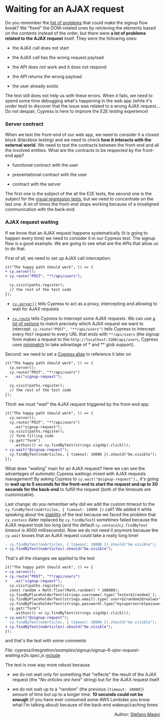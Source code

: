 # Waiting for an AJAX request

Do you remember the [list of problems](utility-in-case-of-failure.md#error-feedback) that could make the signup flow break? We "fixed" the DOM-related ones by retrieving the elements based on the contents instead of the order, but there were **a lot of problems related to the AJAX request** itself. They were the following ones:

- the AJAX call does not start

- the AJAX call has the wrong request payload

- the API does not work and it does not respond

- the API returns the wrong payload

- the user already exists

The test still does not help us with these errors. When it fails, we need to spend some time debugging what's happening in the web app (while it's under test) to discover that the issue was related to a wrong AJAX request... Do not despair, Cypress is here to improve the E2E testing experience!

### Server contract

When we test the front-end of our web app, we need to consider it a closed block (blackbox testing) and we need to check **how it interacts with the external world**. We need to test the contracts between the front-end and all the involved entities. What are the contracts to be respected by the front-end app?

- functional contract with the user

- presentational contract with the user

- contract with the server

The first one is the subject of the all the E2E tests, the second one is the subject for the [visual regression tests](visual-regression-testing.md), but we need to concentrate on the last one. A lot of times the front-end stops working because of a misaligned communication with the back-end.

### AJAX request waiting

If we know that an AJAX request happens systematically (it is going to happen every time) we need to consider it in our Cypress test. The signup flow is a good example. We are going to see what are the APIs that allow us to do that.

First of all, we need to set up AJAX call interception:

```diff
it("The happy path should work", () => {
+ cy.server();
+ cy.route("POST", "**/api/users");

  cy.visit(paths.register);
  // the rest of the test code
});
```

- [`cy.server()`](https://docs.cypress.io/api/commands/server.html) tells Cypress to act as a proxy, intercepting and allowing to wait for AJAX requests

- [`cy.route`](https://docs.cypress.io/api/commands/route.html) tells Cypress to intercept some AJAX requests. We can use [a lot of options](https://docs.cypress.io/api/commands/route.html#Arguments) to match precisely which AJAX request we want to intercept. `cy.route("POST", "**/api/users")` tells Cypress to intercept every `POST` request to every URL that ends with `**/api/users` (the signup form makes a request to the `http://localhost:3100/api/users`, Cypress uses [minimatch](https://github.com/isaacs/minimatch) to take advantage of \* and \*\* glob support).

Second: we need to set a [Cypress alias](https://docs.cypress.io/guides/core-concepts/variables-and-aliases.html) to reference it later on

```diff
it("The happy path should work", () => {
  cy.server();
  cy.route("POST", "**/api/users")
+   .as("signup-request");

  cy.visit(paths.register);
  // the rest of the test code
});
```

Third: we must "wait" the AJAX request triggered by the front-end app

```diff
it("The happy path should work", () => {
  cy.server();
  cy.route("POST", "**/api/users")
    .as("signup-request");
  cy.visit(paths.register);
  // form filling code
  cy.get("form")
    .within(() => cy.findByText(strings.signUp).click());
+ cy.wait("@signup-request");
  cy.findByText(noArticles, { timeout: 10000 }).should("be.visible");
});
```

What does "waiting" main for an AJAX request? Here we can see the advantages of automatic Cypress waitings mixed with AJAX requests management! By asking Cypress to `cy.wait("@signup-request");`, it's going to **wait up to 5 seconds for the front-end to start the request and up to 30 seconds for the back-end** to fulfill the request (both of the timeouts are customizable).

Last change: do you remember why did we add the custom timeout to the `cy.findByText(noArticles, { timeout: 10000 })` call? We added it while speaking about the [stability](e2e-test-defects-stability.md) of the test because we faced the problem that `cy.contain` (later replaced by `cy.findByText`) sometimes failed because the AJAX request took too long (and the default `cy.contain`/`cy.findByText` timeout is 4000 milliseconds). Now we do not need it anymore because the `cy.wait` knows that an AJAX request could take a really long time!

```diff
- cy.findByText(noArticles, { timeout: 10000 }).should("be.visible");
+ cy.findByText(noArticles).should("be.visible");
```

That's all the changes we applied to the test

```diff
it("The happy path should work", () => {
+ cy.server();
+ cy.route("POST", "**/api/users")
+   .as("signup-request");
  cy.visit(paths.register);
  const random = Math.floor(Math.random() * 100000);
  cy.findByPlaceholderText(strings.username).type(`Tester${random}`);
  cy.findByPlaceholderText(strings.email).type(`user+${random}@realworld.io`);
  cy.findByPlaceholderText(strings.password).type("mysupersecretpassword");
  cy.get("form")
    .within(() => cy.findByText(strings.signUp).click());
+ cy.wait("@signup-request");
- cy.findByText(noArticles, { timeout: 10000 }).should("be.visible");
+ cy.findByText(noArticles).should("be.visible");
});
```

and that's the test with some comments

<i>File: cypress/integration/examples/signup/signup-6-ajax-request-waiting.e2e.spec.js</i>
[include](../cypress/integration/examples/signup/signup-6-ajax-request-waiting.e2e.spec.js)

The test is now way more robust because

- we do not wait only for something that "reflects" the result of the AJAX request (the "_No articles are here_" string) but for the AJAX request itself

- we do not wait up to a "random" (the previous `{timeout: 10000}`) amount of time but up to a longer time. **10 seconds could not be enough** (if you have ever consumed some AWS Lambdas you know what I'm talking about) because of the back-end wakeup/caching times

<p style='text-align: right;'>Author: <a href="about-us.md#stefano-magni">Stefano Magni</a></p>
